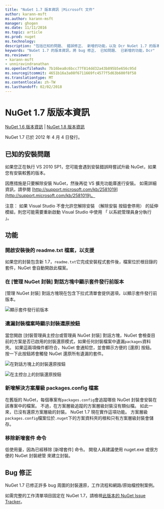 ```yaml
---
title: "NuGet 1.7 版本資訊 |Microsoft 文件"
author: karann-msft
ms.author: karann-msft
manager: ghogen
ms.date: 11/11/2016
ms.topic: article
ms.prod: nuget
ms.technology: 
description: "包括已知的問題、 錯誤修正、 新增的功能，以及 Dcr NuGet 1.7 的版本資訊。"
keywords: "NuGet 1.7 的版本資訊，將 bug 修正、 已知問題、 已新增的功能，Dcr"
ms.reviewer:
- karann-msft
- unniravindranathan
ms.openlocfilehash: 7b16bea8c6bcc77f814dd32a43b895b5e656c95d
ms.sourcegitcommit: 4651b16a3a08f6711669fc4577f5d63b600f8f58
ms.translationtype: MT
ms.contentlocale: zh-TW
ms.lasthandoff: 02/02/2018
---
```

# <a name="nuget-17-release-notes"></a>NuGet 1.7 版版本資訊

[NuGet 1.6 版本資訊](../release-notes/nuget-1.6.md) | [NuGet 1.8 版本資訊](../release-notes/nuget-1.8.md)

NuGet 1.7 已於 2012 年 4 月 4 日發行。

## <a name="known-installation-issue"></a>已知的安裝問題
如果您正在執行 VS 2010 SP1，您可能會遇到安裝錯誤時嘗試升級 NuGet，如果您有安裝較舊的版本。

因應措施是只要解除安裝 NuGet，然後再從 VS 擴充功能庫進行安裝。  如需詳細資訊，請參閱 [http://support.microsoft.com/kb/2581019](http://support.microsoft.com/kb/2581019)。

注意： 如果 Visual Studio 不會允許您解除安裝 （解除安裝 按鈕會停用） 的延伸模組，則您可能需要重新啟動 Visual Studio 中使用 「 以系統管理員身分執行 」。

## <a name="features"></a>功能

### <a name="support-opening-readmetxt-file-after-installation"></a>開啟安裝後的 readme.txt 檔案，以支援
如果您的封裝包含新 1.7，`readme.txt`它完成安裝程式套件後，檔案位於根目錄的套件，NuGet 會自動開啟此檔案。

### <a name="show-prerelease-packages-in-the-manage-nuget-packages-dialog"></a>在 [管理 NuGet 封裝] 對話方塊中顯示套件發行前版本
[管理 NuGet 封裝] 對話方塊現在包含下拉式清單會提供選項，以顯示套件發行前版本。

![顯示套件發行前版本](./media/prerelease-dropdown.png)

### <a name="show-package-restore-button-when-package-files-are-missing"></a>遺漏封裝檔案時顯示封裝還原按鈕
當您開啟 [封裝管理員主控台或管理員 NuGet 封裝] 對話方塊，NuGet 會檢查目前的方案是否已啟用的封裝還原模式，如果任何封裝檔案中遺漏`packages`資料夾。 如果這兩項條件都符合，NuGet 會通知您，並會顯示方便的 [還原] 按鈕。 按一下此按鈕將會觸發 NuGet 還原所有遺漏的套件。

![在對話方塊上的封裝還原按鈕](./media/packagerestore-dialog.png)

![在主控台上的封裝還原按鈕](./media/packagerestore-console.png)

### <a name="add-solution-level-packagesconfig-file"></a>新增解決方案層級 packages.config 檔案
在舊版的 NuGet，每個專案有`packages.config`會追蹤哪些 NuGet 封裝會安裝在該專案中的檔案。 不過，在方案層級追蹤的方案層級封裝沒有類似檔。 如此一來，已沒有還原方案層級的封裝。
NuGet 1.7 現在實作這項功能。 方案層級`packages.config`檔案位於`.nuget`下的方案資料夾的根和只有方案層級封裝會儲存。

### <a name="remove-new-package-command"></a>移除新增套件 命令
低使用量，因為已經移除 [新增套件] 命令。 開發人員建議使用 nuget.exe 或很方便的 NuGet 封裝總管 來建立封裝。

## <a name="bug-fixes"></a>Bug 修正
NuGet 1.7 已修正許多 bug 周圍的封裝還原，工作流程和網路/原始檔控制案例。

如需完整的工作清單項目固定在 NuGet 1.7，請檢視[此版本的 NuGet Issue Tracker](http://nuget.codeplex.com/workitem/list/advanced?keyword=&status=Closed&type=All&priority=All&release=NuGet%201.7&assignedTo=All&component=All&sortField=Votes&sortDirection=Descending&page=0)。
